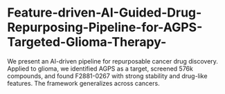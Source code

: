 # Feature-driven-AI-Guided-Drug-Repurposing-Pipeline-for-AGPS-Targeted-Glioma-Therapy-
We present an AI-driven pipeline for repurposable cancer drug discovery. Applied to glioma, we identified AGPS as a target, screened 576k compounds, and found F2881-0267 with strong stability and drug-like features. The framework generalizes across cancers.
